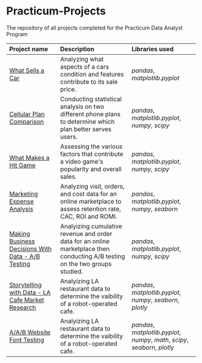 # Practicum-Projects
The repository of all projects completed for the Practicum Data Analyst Program

| Project name | Description | Libraries used | 
| :---------------------- | :---------------------- | :---------------------- |
|[What Sells a Car](https://github.com/anipetrichor/Practicum-Projects/blob/693048e1df7b11bf4e9c8a7e5c90934828929d01/what_sells_a_car%3F.ipynb) | Analyzing what aspects of a cars condition and features contribute to its sale price. | *pandas*, *matplotlib.pyplot* |
|[Cellular Plan Comparison](https://github.com/anipetrichor/Practicum-Projects/blob/a89af9453226e4cc27c76dbc3bc6b8ccd243ae0c/cellular_plan_comparison.ipynb) | Conducting statistical analysis on two different phone plans to determine which plan better serves users. | *pandas*, *matplotlib.pyplot*, *numpy*, *scipy* |
|[What Makes a Hit Game](https://github.com/anipetrichor/Practicum-Projects/blob/37510bbb1fc5b9c5dfd338a5fd392319d2861a0e/what_makes_a_hit_game%3F.ipynb) | Assessing the various factors that contribute a video game's popularity and overall sales. | *pandas*, *matplotlib.pyplot*, *numpy*, *scipy* |
|[Marketing Expense Analysis](https://github.com/anipetrichor/Practicum-Projects/blob/1536bcfd1d9c1372dcb78de2a9f2cddd779ae841/marketing_expense_analysis_project.ipynb) | Analyzing visit, orders, and cost data for an online marketplace to assess retention rate, CAC, ROI and ROMI. | *pandas*, *matplotlib.pyplot*, *numpy*, *seaborn* |
|[Making Business Decisions With Data - A/B Testing](https://github.com/anipetrichor/Practicum-Projects/blob/1dd6903849e5cfe1c25d69878feac19ca51b06a1/making_business_decisions_with_data.ipynb) | Analyizing cumulative revenue and order data for an online marketplace then conducting A/B testing on the two groups studied. | *pandas*, *matplotlib.pyplot*, *numpy*, *scipy* |
|[Storytelling with Data - LA Cafe Market Research](https://github.com/anipetrichor/Practicum-Projects/blob/2a5de8db8666a6c35261911cd4d64d3b998576e1/la_cafe_market_research.ipynb) | Analyizing LA restaurant data to determine the vaibility of a robot-operated cafe. | *pandas*, *matplotlib.pyplot*, *numpy*, *seaborn*, *plotly* |
|[A/A/B Website Font Testing](https://github.com/anipetrichor/Practicum-Projects/blob/3c22c5679eaba4f521a991105bbb1b178d90e8a7/a_a_b_testing.ipynb) | Analyizing LA restaurant data to determine the vaibility of a robot-operated cafe. | *pandas*, *matplotlib.pyplot*, *numpy*, *math*, *scipy*, *seaborn*, *plotly* |

